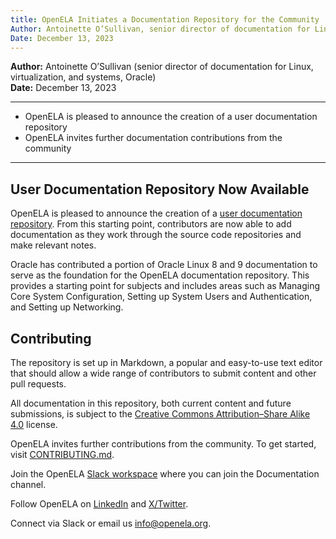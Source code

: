 ```yaml
---
title: OpenELA Initiates a Documentation Repository for the Community
Author: Antoinette O’Sullivan, senior director of documentation for Linux, virtualization, and systems, Oracle
Date: December 13, 2023
---
```

__Author:__ Antoinette O’Sullivan (senior director of documentation for Linux, virtualization, and systems, Oracle) \
__Date:__ December 13, 2023

----
* OpenELA is pleased to announce the creation of a user documentation repository
* OpenELA invites further documentation contributions from the community
----

## User Documentation Repository Now Available

OpenELA is pleased to announce the creation of a [user documentation repository](https://github.com/openela/openela-documentation). From this starting point, contributors are now able to add documentation as they work through the source code repositories and make relevant notes.

Oracle has contributed a portion of Oracle Linux 8 and 9 documentation to serve as the foundation for the OpenELA documentation repository. This provides a starting point for subjects and includes areas such as Managing Core System Configuration, Setting up System Users and Authentication, and Setting up Networking.


## Contributing

The repository is set up in Markdown, a popular and easy-to-use text editor that should allow a wide range of contributors to submit content and other pull requests.

All documentation in this repository, both current content and future submissions, is subject to the [Creative Commons Attribution–Share Alike 4.0](https://creativecommons.org/licenses/by-sa/4.0/) license.

OpenELA invites further contributions from the community. To get started, visit  [CONTRIBUTING.md](https://github.com/openela/openela-documentation/blob/main/CONTRIBUTING.md). 

Join the OpenELA [Slack workspace](https://join.slack.com/t/openela/shared_invite/zt-216xfnouv-AXPgcLwQeCPzZvuLolczdg) where you can join the Documentation channel.

Follow OpenELA on [LinkedIn](https://www.linkedin.com/company/openela/) and [X/Twitter](https://twitter.com/OpenELAorg).

Connect via Slack or email us info@openela.org.
